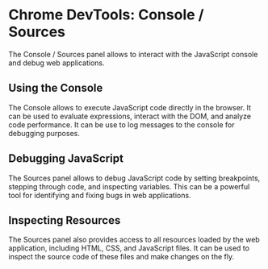 # Chrome DevTools: Console / Sources

The Console / Sources panel allows to interact with the JavaScript console and
debug web applications.

## Using the Console

The Console allows to execute JavaScript code directly in the browser. It
can be used to evaluate expressions, interact with the DOM, and analyze code
performance. It can be use to log messages to the console for debugging
purposes.

## Debugging JavaScript

The Sources panel allows to debug JavaScript code by setting
breakpoints, stepping through code, and inspecting variables. This can be a
powerful tool for identifying and fixing bugs in web applications.

## Inspecting Resources

The Sources panel also provides access to all resources loaded by the web
application, including HTML, CSS, and JavaScript files. It can be used to
inspect the source code of these files and make changes on the fly.
